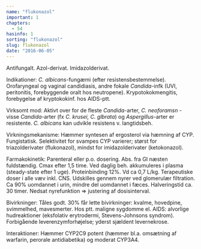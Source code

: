 ```yaml
---
name: "flukonazol"
important: 1
chapters:  
  - 54
hasinfo: 1
sorting: "flukonazol"
slug: flukonazol
date: "2016-06-05"
---
```


Antifungalt. Azol-derivat. Imidazolderivat.

Indikationer: <em>C. albicans</em>-fungæmi (efter resistensbestemmelse). Orofaryngeal og vaginal candidiasis, andre fokale <em>Candida</em>-infk (UVI, peritonitis, forebyggende oralt hos neutropene). Krypotokokmengitis, forebygelse af kryptokokinf. hos AIDS-ptt.

Virksomt mod: Aktivt over for de fleste <em>Candida</em>-arter, <em>C. neoforamsn</em> - visse <em>Candida</em>-arter (fx <em>C. krusei, C. glbrata</em>) og <em>Aspergillus</em>-arter er resistente. <em>C. albicans</em> kan udvikle resistens v. langtidsbeh. 

Virkningsmekanisme: Hæmmer syntesen af ergosterol via hæmning af CYP. Fungistatisk. Selektivitet for svampes CYP varierer; størst for triazolderivater (flukonazol), mindst for imidazolderivater (ketokonazol).

Farmakokinetik: Parenteral eller p.o. dosering. Abs. fra GI næsten fuldstændig. Cmax efter 1,5 time. Ved daglig beh. akkumuleres i plasma (steady-state efter 1 uge). Proteinbinding 12%. Vd ca 0,7 L/kg. Terapeutiske doser i alle væv inkl. CNS. Udskilles gennem nyrer ved glomerulær filtration. Ca 90% uomdannet i urin, mindre del uomdannet i fæces. Halveringstid ca. 30 timer. Nedsat nyrefunktion => justering af dosisinterval.

Bivirkninger: Tåles godt. 30% får lette bivirkninger: kvalme, hovedpine, svimmelhed, mavesmerter. Hos ptt. maligne sygdomme el. AIDS: alvorlige hudreaktioner (eksfolativ erytrodermi, Stevens-Johnsons syndrom). Forbigående leverenzymforhøjelse; yderst sjældent levernekrose.

Interaktioner: Hæmmer CYP2C9 potent (hæmmer bl.a. omsætning af warfarin, perorale antidiabetika) og moderat CYP3A4.
